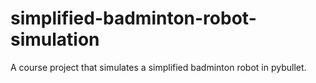 # simplified-badminton-robot-simulation
A course project that simulates a simplified badminton robot in pybullet. 
